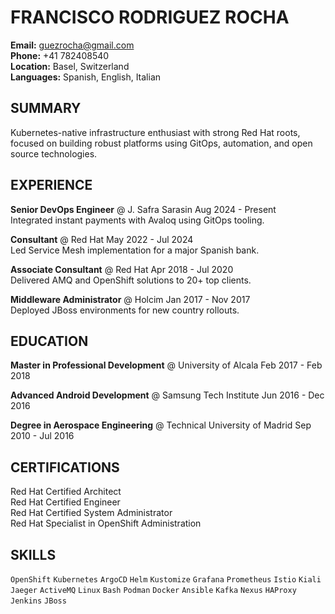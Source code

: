 # FRANCISCO RODRIGUEZ ROCHA

**Email:** guezrocha@gmail.com  
**Phone:** +41 782408540  
**Location:** Basel, Switzerland  
**Languages:** Spanish, English, Italian  

## SUMMARY

Kubernetes-native infrastructure enthusiast with strong Red Hat roots, focused on building robust platforms using GitOps, automation, and open source technologies.

## EXPERIENCE

**Senior DevOps Engineer** @ J. Safra Sarasin Aug 2024 - Present  
Integrated instant payments with Avaloq using GitOps tooling.   
  
**Consultant** @ Red Hat May 2022 - Jul 2024  
Led Service Mesh implementation for a major Spanish bank.  

**Associate Consultant** @ Red Hat Apr 2018 - Jul 2020  
Delivered AMQ and OpenShift solutions to 20+ top clients.

**Middleware Administrator** @ Holcim Jan 2017 - Nov 2017  
Deployed JBoss environments for new country rollouts.

## EDUCATION

**Master in Professional Development** @ University of Alcala Feb 2017 - Feb 2018  

**Advanced Android Development** @ Samsung Tech Institute Jun 2016 - Dec 2016  

**Degree in Aerospace Engineering** @ Technical University of Madrid Sep 2010 - Jul 2016  

## CERTIFICATIONS

Red Hat Certified Architect  
Red Hat Certified Engineer  
Red Hat Certified System Administrator  
Red Hat Specialist in OpenShift Administration  

## SKILLS

`OpenShift` `Kubernetes` `ArgoCD` `Helm` `Kustomize` `Grafana` `Prometheus` `Istio` `Kiali` `Jaeger` `ActiveMQ` `Linux` `Bash` `Podman` `Docker` `Ansible` `Kafka` `Nexus` `HAProxy` `Jenkins` `JBoss`

